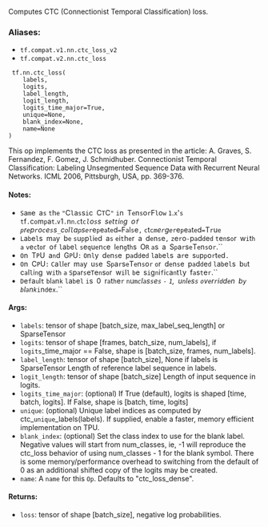 Computes CTC (Connectionist Temporal Classification) loss.
### Aliases:
- `tf.compat.v1.nn.ctc_loss_v2`
- `tf.compat.v2.nn.ctc_loss`

```
 tf.nn.ctc_loss(
    labels,
    logits,
    label_length,
    logit_length,
    logits_time_major=True,
    unique=None,
    blank_index=None,
    name=None
)
```
This op implements the CTC loss as presented in the article:
A. Graves, S. Fernandez, F. Gomez, J. Schmidhuber. Connectionist Temporal Classification: Labeling Unsegmented Sequence Data with Recurrent Neural Networks. ICML 2006, Pittsburgh, USA, pp. 369-376.
#### Notes:
- ``S``a``m``e`` ``a``s`` ``t``h``e`` ``"``C``l``a``s``s``i``c`` ``C``T``C``"`` ``i``n`` ``T``e``n``s``o``r``F``l``o``w`` ``1``.``x``'``s`` ``t``f``.``c``o``m``p``a``t``.``v``1``.``n``n``.``c``t``c``_``l``o``s``s`` ``s``e``t``t``i``n``g`` ``o``f`` ``p``r``e``p``r``o``c``e``s``s``_``c``o``l``l``a``p``s``e``_``r``e``p``e``a``t``e``d``=``F``a``l``s``e``,`` ``c``t``c``_``m``e``r``g``e``_``r``e``p``e``a``t``e``d``=``T``r``u``e``
- ``L``a``b``e``l``s`` ``m``a``y`` ``b``e`` ``s``u``p``p``l``i``e``d`` ``a``s`` ``e``i``t``h``e``r`` ``a`` ``d``e``n``s``e``,`` ``z``e``r``o``-``p``a``d``d``e``d`` ``t``e``n``s``o``r`` ``w``i``t``h`` ``a`` ``v``e``c``t``o``r`` ``o``f`` ``l``a``b``e``l`` ``s``e``q``u``e``n``c``e`` ``l``e``n``g``t``h``s`` ``O``R`` ``a``s`` ``a`` ``S``p``a``r``s``e``T``e``n``s``o``r``.``
- ``O``n`` ``T``P``U`` ``a``n``d`` ``G``P``U``:`` ``O``n``l``y`` ``d``e``n``s``e`` ``p``a``d``d``e``d`` ``l``a``b``e``l``s`` ``a``r``e`` ``s``u``p``p``o``r``t``e``d``.``
- ``O``n`` ``C``P``U``:`` ``C``a``l``l``e``r`` ``m``a``y`` ``u``s``e`` ``S``p``a``r``s``e``T``e``n``s``o``r`` ``o``r`` ``d``e``n``s``e`` ``p``a``d``d``e``d`` ``l``a``b``e``l``s`` ``b``u``t`` ``c``a``l``l``i``n``g`` ``w``i``t``h`` ``a`` ``S``p``a``r``s``e``T``e``n``s``o``r`` ``w``i``l``l`` ``b``e`` ``s``i``g``n``i``f``i``c``a``n``t``l``y`` ``f``a``s``t``e``r``.``
- ``D``e``f``a``u``l``t`` ``b``l``a``n``k`` ``l``a``b``e``l`` ``i``s`` ``0`` ``r``a``t``h``e``r`` ``n``u``m``_``c``l``a``s``s``e``s`` ``-`` ``1``,`` ``u``n``l``e``s``s`` ``o``v``e``r``r``i``d``d``e``n`` ``b``y`` ``b``l``a``n``k``_``i``n``d``e``x``.``
#### Args:
- `labels`: tensor of shape [batch_size, max_label_seq_length] or SparseTensor
- `logits`: tensor of shape [frames, batch_size, num_labels], if `logits`_time_major == False, shape is [batch_size, frames, num_labels].
- `label_length`: tensor of shape [batch_size], None if labels is SparseTensor Length of reference label sequence in labels.
- `logit_length`: tensor of shape [batch_size] Length of input sequence in logits.
- `logits_time_major`: (optional) If True (default), logits is shaped [time, batch, logits]. If False, shape is [batch, time, logits]
- `unique`: (optional) Unique label indices as computed by ctc_`unique`_labels(labels). If supplied, enable a faster, memory efficient implementation on TPU.
- `blank_index`: (optional) Set the class index to use for the blank label. Negative values will start from num_classes, ie, -1 will reproduce the ctc_loss behavior of using num_classes - 1 for the blank symbol. There is some memory/performance overhead to switching from the default of 0 as an additional shifted copy of the logits may be created.
- `name`: A `name` for this `Op`. Defaults to "ctc_loss_dense".
#### Returns:
- `loss`: tensor of shape [batch_size], negative log probabilities.
